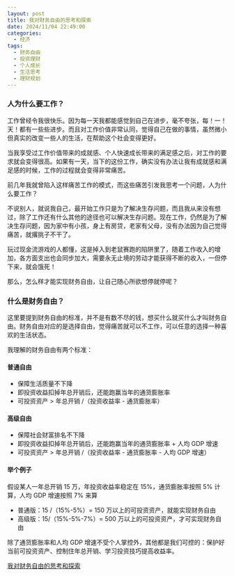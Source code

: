 ```yaml
---
layout: post
title: 我对财务自由的思考和探索
date: 2024/11/04 22:49:00
categories:
  - 经济
tags:
  - 财务自由
  - 投资理财
  - 个人成长
  - 生活思考
  - 理财规划
---
```


### 人为什么要工作？

工作曾经令我很快乐。因为每一天我都能感觉到自己在进步，毫不夸张，每！一！天！都有一些些进步。而且对工作价值非常认同，觉得自己在做的事情，虽然微小但真实的改变一些人的生活，在帮助这个社会变得更好。

当我享受过工作价值带来的成就感、个人快速成长带来的满足感之后，对工作的要求就会变得很高。如果有一天，当下的这份工作，确实没有办法让我有成就感和满足感的时候，工作的过程就会变得非常痛苦。

前几年我就曾陷入这样痛苦工作的模式，而这些痛苦引发我思考一个问题，人为什么要工作？

不说别人，就说我自己，最开始工作只是为了解决生存问题，而且我从来没有想过，除了工作还有什么其他的途径也可以解决生存问题。现在工作，仍然是为了解决生存问题，因为家中有小孩，身上有房贷，老家有父母，没有办法因为自己觉得痛苦，就撂挑子不干了。

玩过现金流游戏的人都懂，这是掉入到老鼠赛跑的陷阱里了，随着工作收入的增加，各方面支出也会同步加大，需要永无止境的劳动才能获得不断的收入，一但停下来，就会饿死！

那么，怎么样才能实现财务自由，让自己随心所欲想停就停呢？

### 什么是财务自由？

这里要提到财务自由的标准，并不是有数不尽的钱，想买什么就买什么才叫财务自由。财务自由对应的是选择自由，觉得痛苦就可以不工作，可以任意的选择一种喜欢的生活状态。

我理解的财务自由有两个标准：

#### 普通自由

- 保障生活质量不下降
- 即投资收益扣掉年总开销后，还能跑赢当年的通货膨胀率
- 可投资资产 > 年总开销 /（投资收益率 - 通货膨胀率）

#### 高级自由

- 保障社会财富排名不下降
- 即投资收益扣掉年总开销后，还能跑赢当年的通货膨胀率 + 人均 GDP 增速
- 可投资资产 > 年总开销 /（投资收益率 - 通货膨胀率 - 人均 GDP 增速）

#### 举个例子

假设某人一年总开销 15 万，年投资收益率稳定在 15%，通货膨胀率按照 5% 计算，人均 GDP 增速按照 7% 来算

- 普通版：15 /（15%-5%）= 150 万以上的可投资资产，就能实现财务自由
- 高级版：15/（15%-5%-7%）= 500 万以上的可投资资产，才可实现财务自由

除了通货膨胀率和人均 GDP 增速不受个人掌控外，其他都是我们可控的：保护好当前可投资资产、控制住年总开销、学习投资技巧提高收益率。

[我对财务自由的思考和探索](https://mp.weixin.qq.com/s/IC9-BGcagSTveanbKhS-Kg)
